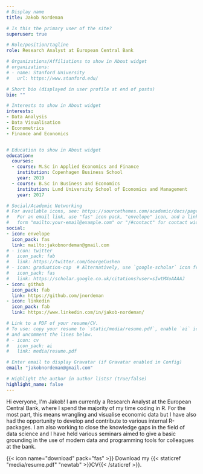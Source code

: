 ```yaml
---
# Display name
title: Jakob Nordeman

# Is this the primary user of the site?
superuser: true

# Role/position/tagline
role: Research Analyst at European Central Bank

# Organizations/Affiliations to show in About widget
# organizations:
# - name: Stanford University
#   url: https://www.stanford.edu/

# Short bio (displayed in user profile at end of posts)
bio: ""

# Interests to show in About widget
interests:
- Data Analysis
- Data Visualisation
- Econometrics
- Finance and Economics


# Education to show in About widget
education:
  courses:
  - course: M.Sc in Applied Economics and Finance
    institution: Copenhagen Business School
    year: 2019
  - course: B.Sc in Business and Economics
    institution: Lund University School of Economics and Management
    year: 2017

# Social/Academic Networking
# For available icons, see: https://sourcethemes.com/academic/docs/page-builder/#icons
#   For an email link, use "fas" icon pack, "envelope" icon, and a link in the
#   form "mailto:your-email@example.com" or "/#contact" for contact widget.
social:
- icon: envelope
  icon_pack: fas
  link: mailto:jakobnordeman@gmail.com
# - icon: twitter
#   icon_pack: fab
#   link: https://twitter.com/GeorgeCushen
# - icon: graduation-cap  # Alternatively, use `google-scholar` icon from `ai` icon pack
#   icon_pack: fas
#   link: https://scholar.google.co.uk/citations?user=sIwtMXoAAAAJ
- icon: github
  icon_pack: fab
  link: https://github.com/jnordeman
- icon: linkedin
  icon_pack: fab
  link: https://www.linkedin.com/in/jakob-nordeman/

# Link to a PDF of your resume/CV.
# To use: copy your resume to `static/media/resume.pdf`, enable `ai` icons in `params.toml`, 
# and uncomment the lines below.
# - icon: cv
#   icon_pack: ai
#   link: media/resume.pdf

# Enter email to display Gravatar (if Gravatar enabled in Config)
email: "jakobnordeman@gmail.com"

# Highlight the author in author lists? (true/false)
highlight_name: false
---
```


Hi everyone, I'm Jakob! I am currently a Research Analyst at the European Central Bank, where I spend the majority of my time coding in R. For the most part, this means wrangling and visualise economic data but I have also had the opportunity to develop and contribute to various internal R-packages. I am also working to close the knowledge gaps in the field of data science and I have held various  seminars aimed to give a basic grounding in the use of modern data and programming tools for colleagues at the bank.

{{< icon name="download" pack="fas" >}} Download my {{< staticref "media/resume.pdf" "newtab" >}}CV{{< /staticref >}}.
